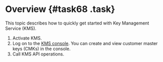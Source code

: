 # Overview {#task68 .task}

This topic describes how to quickly get started with Key Management Service \(KMS\).

1.  Activate KMS.
2.  Log on to the [KMS console](https://partners-intl.console.aliyun.com/#/kms). You can create and view customer master keys \(CMKs\) in the console.
3.  Call KMS API operations.

